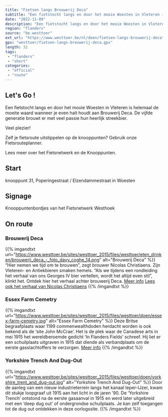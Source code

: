 ```yaml
---
title: "Fietsen langs Brouwerij Deca"
subtitle: "Een fietstocht langs en door het mooie Woesten in Vleteren is helemaal de moeite waard wanneer je even halt houdt aan Brouwerij Deca"
date: "2022-11-09"
description: "Een fietstocht langs en door het mooie Woesten in Vleteren is helemaal de moeite waard wanneer je even halt houdt aan Brouwerij Deca"
region: "flanders"
source: "be.westtoer"
ext_url: "https://www.westtoer.be/nl/doen/fietsen-langs-brouwerij-deca"
gpx: "westtoer/fietsen-langs-brouwerij-deca.gpx"
length: 32
tags:
 - "flanders"
 - "short"
categories:
 - "official"
 - "route"
---
```


## Let's Go ! 

Een fietstocht langs en door het mooie Woesten in Vleteren is helemaal de moeite waard wanneer je even halt houdt aan Brouwerij Deca. De vijfde generatie brouwt er met veel passie hun heerlijk streekbier.

Veel plezier!

Zelf je fietsroute uitstippelen op de knooppunten? Gebruik onze Fietsrouteplanner.

Lees meer over het Fietsnetwerk en de Knooppunten.

## Start

knooppunt 31, Poperingestraat / Elzendammestraat in Woesten

## Signage

Knooppuntenbordjes van het Fietsnetwerk Westhoek

## On route

### Brouwerij Deca

{{% imgandtxt url="https://www.westtoer.be/sites/westtoer_2015/files/westtoer/eten_drinken/brouwerij_deca_-_foto_davy_coghe_14.png" alt="Brouwerij Deca" %}}
“Hier nemen we tijd om te brouwen”, zegt brouwer Nicolas Christiaens. Zijn Vleteren- en Antiekbieren smaken hemels. “Als we tijdens een rondleiding het verhaal van ons Georges IV bier vertellen, wordt het altijd even stil”, klinkt het. Ontdek hier het verhaal achter brouwerij Deca.
[Meer info](/nl/eten-drinken/brouwerij-deca)
[Lees ook het verhaal van Nicolas Christiaens](/nl/brouwerij-deca)
{{% /imgandtxt %}}

### Essex Farm Cemetry

{{% imgandtxt url="https://www.westtoer.be/sites/westtoer_2015/files/westtoer/doen/essex-farm-cemetry.jpg" alt="Essex Farm Cemetry" %}}
Deze Britse begraafplaats waar 1199 commenwealthdoden herdacht worden is ook bekend als de ‘site John McCrae’. Het is de plek waar de Canadese arts in mei 1915 het wereldberoemde gedicht ‘In Flanders Fields’ schreef. Hij liet er een schuilplaats uitgraven in 1915 dat diende als verbandplaats om de eerste gasslachtoffers te verzorgen.
[Meer info](/nl/doen/essex-farm-cemetery)
{{% /imgandtxt %}}

### Yorkshire Trench And Dug-Out

{{% imgandtxt url="https://www.westtoer.be/sites/westtoer_2015/files/westtoer/doen/yorkshire_trent_and_dug-out.jpg" alt="Yorkshire Trench And Dug-Out" %}}
Door de aanleg van een nieuw industrieterrein langs het kanaal Ieper-IJzer, kwam dit stukje loopgraaf uit 1915 aan het licht in de jaren ’90. De ‘Yorkshire Trench’ ontstond na de eerste gasaanval in 1915 en werd later uitgebreid met een ‘deep dug out’ of ondergrondse schuilplaats. Je kan zelf toegangen tot de dug out ontdekken in deze oorlogssite.
{{% /imgandtxt %}}


